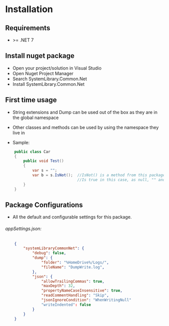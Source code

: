 ﻿# Installation

## Requirements
* &gt;= .NET 7

## Install nuget package
* Open your project/solution in Visual Studio
* Open Nuget Project Manager
* Search SystemLibrary.Common.Net
* Install SystemLibrary.Common.Net

## First time usage
- String extensions and Dump can be used out of the box as they are in the global namespace
- Other classes and methods can be used by using the namespace they live in

- Sample:
```csharp  
	public class Car 
	{
		public void Test() 
		{
			var s = "";
			var b = s.IsNot();	//IsNot() is a method from this package living in the global namespace
								//Is true in this case, as null, "" and " " returns true
		}
	}
```

## Package Configurations
* All the default and configurable settings for this package.

###### appSettings.json:
```json  
	{
		"systemLibraryCommonNet": {
			"debug": false,
			"dump": {
				"folder": "%HomeDrive%/Logs/",
				"fileName": "DumpWrite.log",
			},
			"json": {
				"allowTrailingCommas": true,
				"maxDepth": 32,
				"propertyNameCaseInsensitive": true,
				"readCommentHandling": "Skip",
				"jsonIgnoreCondition": "WhenWritingNull"
				"writeIndented": false
			}
		}
	}
```
